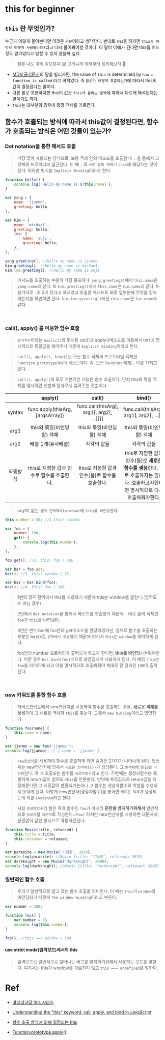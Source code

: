 # this for beginner

## `this` 란 무엇인가?

누군가 이렇게 물어본다면 이것은 `우문`이라고 생각한다. 반대로 `현답`을 하자면 `this가 어디서 어떻게 사용되나요?`라고 다시 물어봐야할 것이다. 이 말이 이해가 된다면 this를 어느 정도 알고있다고 말할 수 있지 않을까 싶다.

> 물론 나도 아직 잘모른다.😅 그러니까 이제부터 정리해보자 🚀

-   [MDN 공식문서](https://developer.mozilla.org/en-US/docs/Web/JavaScript/Reference/Operators/this)의 말을 빌리자면,
    the value of `this` is determined by `how a function is called` 라고 써져있다. 즉 `함수가 어떻게 호출되는가`에 따라서 this의 값이 결정된다는 말이다.
-   다른 말로 표현하자면 this의 값은 `this가 불리는 문맥`에 따라서 다르게 해석된다는 말이기도 하다.
-   `this`는 대부분의 경우에 특정 객체를 가르킨다.

## 함수가 호출되는 방식에 따라서 this값이 결정된다면, 함수가 호출되는 방식은 어떤 것들이 있는가?

### Dot notation을 통한 메서드 호출

> 가장 많이 사용되는 방식으로, 보통 객체 안의 메소드를 호출할 때 `.` 을 통해서 그 객체의 프로퍼티에 접근한다. 이 때 `.` 의 `바로 앞의 객체`가 `this`에 해당하는 것이 된다. 이러한 형식을 `Implicit Binding`이라고 한다.

```javascript
function hello() {
    console.log(`Hello my name is ${this.name}`);
}

var yang = {
    name: 'jjanmo',
    greeting: hello,
};

var kim = {
    name: 'michael',
    greeting: hello,
    lee: {
        name: 'suji',
        greeting: hello,
    },
};

yang.greeting(); //Hello my name is jjanmo
kim.greeting(); //Hello my name is michael
kim.lee.greeting(); //Hello my name is suji
```

> 메서드를 호출하는 부분이 가장 중요하다. `yang.greeting()`에서 `this.name`은 `yang.name`과 같다. 또 `kim.greeting()`에서 `this.name`은 `kim.name`과 같다. 마찬가지로 `.`이 2개 있다고 하더라고 호출한 메서드의 바로 앞부분에 무엇을 참조하는지를 확인하면 된다. `kim.lee.greeting()`에선 `this.name`은 `lee.name`과 같다.

<br>

### call(), apply() 를 이용한 함수 호출

> `명시적인`이라는 `explicit`의 뜻처럼 call()과 apply()메소드를 이용해서 this에 명시적으로 특정값을 묶어주기 때문에 `Explicit Binding`이라고 한다.

> `call(), apply(), bind()`는 모든 함수 객체의 프로토타입 객체인 `Function.prototype객체의 메소드`이다. 즉, 모든 function 객체는 이를 가지고 있다.

> `call(), apply()`의 모두 기본적인 기능은 함수 호출이다. 단지 this와 묶일 객체를 명시적인 첫번째 인자로서 알려주는 것뿐이다.

|          |                  apply()                   |                     call()                     |                                                               bind()                                                               |
| :------: | :----------------------------------------: | :--------------------------------------------: | :--------------------------------------------------------------------------------------------------------------------------------: |
|  syntax  |      func.apply(thisArg, [argsArray])      |   func.call(thisArg[, arg1[, arg2[, ...]]])    |                                              func.call(thisArg[, arg1[, arg2[, ...]]]                                              |
|   arg1   |         this와 묶일(바인딩할) 객체         |           this와 묶일(바인딩할) 객체           |                                                     this와 묶일(바인딩할) 객체                                                     |
|   arg2   |             배열 1개(유사배열)             |                  각각의 값들                   |                                                            각각의 값들                                                             |
| 작동방식 | this로 지정한 값과 인수로 함수를 호출한다. | this로 지정한 값과 인수(들)로 함수를 호출한다. | this로 지정한 값과 인수(들)로 **새로운 함수를 생성**한다. 바로 호출하지는 않는다. 호출하고자한다면 명시적으로 다시 호출해줘야한다. |

> arg1이 없는 경우 `전역객체(window)`에 `this를 바인딩`한다.

```javascript
this.number = 55; //1.this? window

var foo = {
    number: 100,
    get() {
        console.log(this.number);
    },
};

foo.get(); //2. this? foo / 100

var bar = foo.get;
bar(); //3. this? window / 55

var baz = bar.bind(foo);
baz(); //4. this? foo / 100
```

> 1번의 경우 전역에서 this를 사용했기 때문에 this는 window를 말한다.(엄격모드 아닌 경우)

> 2번에서 `dot notation`을 통해서 메소드를 호출했기 때문에 `.` 바로 앞의 객체인 `foo`가 `this`를 나타낸다.

> 3번은 변수 bar에 foo안의 get메소드를 할당하였지만, 실제로 함수를 호출하는 부분은 baz()로, `전역에서 호출`했기 때문에 여기서 `this`는 `window`를 의미하게 된다.

> foo안의 number 프로퍼티가 출력되게 하고자 한다면, **this를 바인딩**시켜줘야한다. 이런 경우 `bar.bind(foo)`식으로 바인딩시켜 사용하게 된다. 이 때의 `this`는 `foo`를 의미하게 되고 이를 명시적으로 호출해줘야 제대로 된 결과인 `100`이 출력된다.

<br>

### new 키워드를 통한 함수 호출

> 자바스크립트에서 new연산자를 사용하여 함수를 호출하는 경우, **새로운 객체를 생성**하여 그 새로운 객체와 `this`를 묶는다. 그래서 `new binding`이라고 명명한다.

```javascript
function foo(name) {
    this.name = name;
}

var jjanmo = new foo('jjanmo');
console.log(jjanmo); // { name : 'jjanmo' }
```

> `new연산자`를 사용하여 함수를 호출하게 되면 숨겨진 2가지가 나타나게 된다. 첫번째는 new연산자에 의해서 `새로운 빈객체({})`가 생성된다. 그 `빈객체`에 `this를 바인딩`한다. 이 때 호출되는 함수를 `생성자함수`라고 한다. 두번째는 생성자함수는 특별하게 return값이 없어도 `this`를 반환한다. 만약에 특정값으로 return값을 지정해준다면 그 지정값이 반환되기는하나 그 함수는 생성자함수의 역할을 수행하지 못하게 된다. 이렇게 new연산자(생성자함수)를 통하면 `새로운 객체`가 생성되는데 이를 `instance`라고 한다.

> 사실 `생성자함수`라 함은 위의 함수인 `foo`가 아니라 **혼란을 방지하기위해서** 일반적으로 `첫글자`를 `대문자`로 작성한다.`(Foo)` 하지만 new연산자를 사용하면 대문자에 상관없이 같은 방식으로 작동하긴한다.

```javascript
function Movie(title, released) {
    this.title = title;
    this.released = released;
}

var parasite = new Movie('기생충', 2019);
console.log(parasite); //Movie {title: "기생충", released: 2019}
var darkknight = new Movie('darkknight', 2008);
console.log(darkknight); //Movie {title: "darkknight", released: 2008}
```

### 일반적인 함수 호출

> 우리가 일반적으로 알고 있는 함수 호출을 의미한다. 이 때는 `this`가 `window`와 바인딩되기 때문에 `the window binding`이라고 부른다.

```javascript
var number = 100;

function foo() {
    var number = 55;
    console.log(this.number);
}

foo(); //this === window / 100
```

#### use strict mode(엄격모드)에서의 this

> 엄격모드란 일반적으로 일어나는 버그를 방지하기위해서 사용하는 모드를 말한다. 여기서는 this가 window를 가르키지 않고 `this === undefined`를 말한다.

# Ref

-   [바닐라코딩 this 시리즈](https://www.youtube.com/watch?v=ayyuU0xdbIU&t=304s)

-   [Understanding the "this" keyword, call, apply, and bind in JavaScript](https://tylermcginnis.com/this-keyword-call-apply-bind-javascript/)

-   [함수 호출 방식에 의해 결정되는 this](https://poiemaweb.com/js-this)

-   [Function.prototype.apply()](https://developer.mozilla.org/ko/docs/Web/JavaScript/Reference/Global_Objects/Function/apply)
